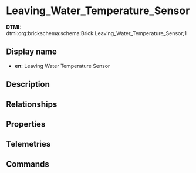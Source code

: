 # Leaving_Water_Temperature_Sensor
**DTMI:** dtmi:org:brickschema:schema:Brick:Leaving_Water_Temperature_Sensor;1
## Display name
- **en:** Leaving Water Temperature Sensor
## Description
## Relationships
## Properties
## Telemetries
## Commands
